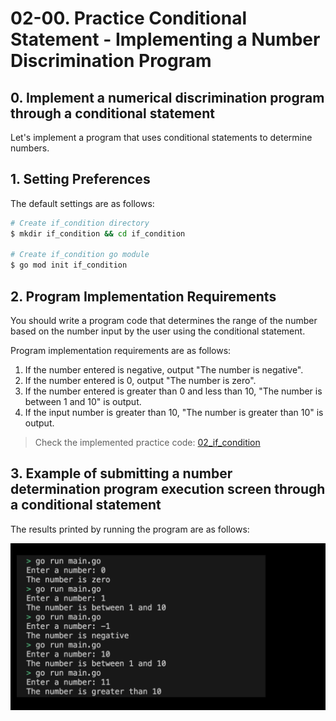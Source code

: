
# 02-00. Practice Conditional Statement - Implementing a Number Discrimination Program

## 0. Implement a numerical discrimination program through a conditional statement
Let's implement a program that uses conditional statements to determine numbers.

## 1. Setting Preferences
The default settings are as follows:
```sh
# Create if_condition directory
$ mkdir if_condition && cd if_condition

# Create if_condition go module 
$ go mod init if_condition
```

## 2. Program Implementation Requirements
You should write a program code that determines the range of the number based on the number input by the user using the conditional statement.

Program implementation requirements are as follows:
1. If the number entered is negative, output "The number is negative".
2. If the number entered is 0, output "The number is zero".
3. If the number entered is greater than 0 and less than 10, "The number is between 1 and 10" is output.
4. If the input number is greater than 10, "The number is greater than 10" is output.
> Check the implemented practice code: [02_if_condition](../code/02_if_condition/)


## 3. Example of submitting a number determination program execution screen through a conditional statement
The results printed by running the program are as follows:
<div style="text-align: center;">
   <img src="../assets/02_control_structure_if_condition_result_example.png" alt="02_control_structure_if_condition_result_example" width="600"/>
</div>
